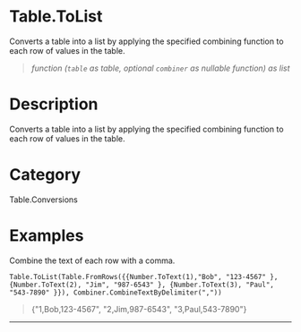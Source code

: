 ﻿# Table.ToList
Converts a table into a list by applying the specified combining function to each row of values in the table.
> _function (<code>table</code> as table, optional <code>combiner</code> as nullable function) as list_
# Description 
Converts a table into a list by applying the specified combining function to each row of values in the table.

# Category 
Table.Conversions
# Examples 
Combine the text of each row with a comma.
```
Table.ToList(Table.FromRows({{Number.ToText(1),"Bob", "123-4567" }, {Number.ToText(2), "Jim", "987-6543" }, {Number.ToText(3), "Paul", "543-7890" }}), Combiner.CombineTextByDelimiter(","))
```
> {"1,Bob,123-4567", "2,Jim,987-6543", "3,Paul,543-7890"}
***
